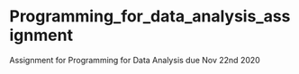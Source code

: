 # Programming_for_data_analysis_assignment
Assignment for Programming for Data Analysis due Nov 22nd 2020

